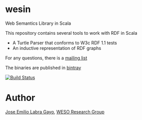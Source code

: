 wesin
=====

Web Semantics Library in Scala

This repository contains several tools to work with RDF in Scala

- A Turtle Parser that conforms to W3c RDF 1.1 tests
- An inductive representation of RDF graphs

For any questions, there is a [mailing list](https://groups.google.com/forum/?hl=en&fromgroups#!forum/wesin) 

The binaries are published in [bintray](https://bintray.com/weso/weso-releases/wesin/view)

[![Build Status](https://travis-ci.org/labra/wesin.svg?branch=master)](https://travis-ci.org/labra/wesin)

Author
======

[Jose Emilio Labra Gayo](http://www.di.uniovi.es/~labra), [WESO Research Group](http://www.weso.es)
